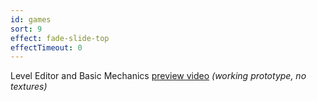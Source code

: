 ```yaml
---
id: games
sort: 9
effect: fade-slide-top
effectTimeout: 0
---
```


Level Editor and Basic Mechanics <a href="https://youtu.be/1zekdndJ5Bs?t=138" target="_blank">preview video</a> *(working prototype, no textures)*